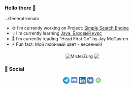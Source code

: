 ### Hello there 👋
...General kenobi
<!--
**MisterZurg/MisterZurg** is a ✨ _special_ ✨ repository because its `README.md` (this file) appears on your GitHub profile. 
-->

- ⚙️ I’m currently working on Project: [Simple Search Engine](https://hyperskill.org/projects/89?track=3)
- 💡 I’m currently learning [Java. Базовый курс](https://stepik.org/course/187/syllabus)
- 📖 I’m currently reading "Head First Go" by Jay McGavren
- ⚡ Fun fact: Мой любимый цвет - весенний!

<p align="center"> 
  <img align="center" src="https://github-readme-stats.vercel.app/api?username=MisterZurg&show_icons=true&theme=shades-of-purple" alt="MisterZurg" />
  <img align="center" src="https://github-readme-stats.vercel.app/api/top-langs/?username=MisterZurg&hide=html&theme=shades-of-purple&layout=compact">
</p>

### 💬 Social 
<p align="center">
  <a href="https://t.me/misterzurg">
    <img align="center" alt="Telegram chat" width="22px" src="https://raw.githubusercontent.com/MisterZurg/MisterZurg/main/resourses/telegram.svg" />
  </a>
  <a href="https://discord.gg/HruUqGwrkN">
    <img align="center" alt="Discord Server" width="22px" src="https://raw.githubusercontent.com/MisterZurg/MisterZurg/main/resourses/discord.svg" />
  </a>
  <a href="https://www.linkedin.com/in/misterzurg/">
    <img align="center" alt="LinkedIn page" width="22px" src="https://raw.githubusercontent.com/MisterZurg/MisterZurg/main/resourses/linkedin.svg" />
  </a>
  <a>
    <img align="center" alt="@misterzurg" width="22px" src="https://raw.githubusercontent.com/MisterZurg/MisterZurg/main/resourses/vk.svg" />
  </a>
  <a href="https://stepik.org/users/37767932">
    <img align="center" alt="Stepik profile" width="22px" src="https://raw.githubusercontent.com/MisterZurg/MisterZurg/main/resourses/stepik.svg" />
  </a>
</p>
